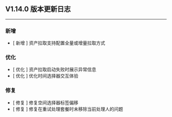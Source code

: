 ## V1.14.0 版本更新日志

---

### 新增

- [ 新增 ] 资产拉取支持配置全量或增量拉取方式

### 优化

- [ 优化 ] 资产拉取启动失败时展示异常信息
- [ 优化 ] 优化时间选择器交互体验

### 修复

- [ 修复 ] 修复空间选择器标签偏移
- [ 修复 ] 修复在重试处理套餐时未移除当前处理人的问题
